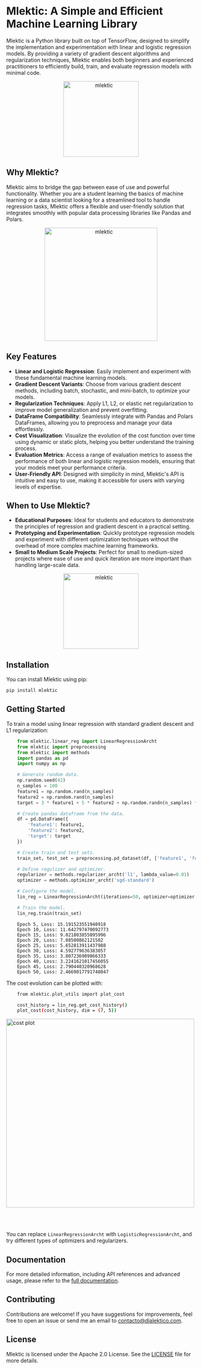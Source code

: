 # Mlektic: A Simple and Efficient Machine Learning Library

Mlektic is a Python library built on top of TensorFlow, designed to simplify the implementation and experimentation with linear and logistic regression models. By providing a variety of gradient descent algorithms and regularization techniques, Mlektic enables both beginners and experienced practitioners to efficiently build, train, and evaluate regression models with minimal code.
<p align="center">
  <img src="files/desc-1.jpg" alt="mlektic" width="200">
</p>

## Why Mlektic?

Mlektic aims to bridge the gap between ease of use and powerful functionality. Whether you are a student learning the basics of machine learning or a data scientist looking for a streamlined tool to handle regression tasks, Mlektic offers a flexible and user-friendly solution that integrates smoothly with popular data processing libraries like Pandas and Polars.
<p align="center">
  <img src="files/desc-3.jpg" alt="mlektic" width="300">
</p>


## Key Features

- **Linear and Logistic Regression**: Easily implement and experiment with these fundamental machine learning models.
- **Gradient Descent Variants**: Choose from various gradient descent methods, including batch, stochastic, and mini-batch, to optimize your models.
- **Regularization Techniques**: Apply L1, L2, or elastic net regularization to improve model generalization and prevent overfitting.
- **DataFrame Compatibility**: Seamlessly integrate with Pandas and Polars DataFrames, allowing you to preprocess and manage your data effortlessly.
- **Cost Visualization**: Visualize the evolution of the cost function over time using dynamic or static plots, helping you better understand the training process.
- **Evaluation Metrics**: Access a range of evaluation metrics to assess the performance of both linear and logistic regression models, ensuring that your models meet your performance criteria.
- **User-Friendly API**: Designed with simplicity in mind, Mlektic's API is intuitive and easy to use, making it accessible for users with varying levels of expertise.

## When to Use Mlektic?

- **Educational Purposes**: Ideal for students and educators to demonstrate the principles of regression and gradient descent in a practical setting.
- **Prototyping and Experimentation**: Quickly prototype regression models and experiment with different optimization techniques without the overhead of more complex machine learning frameworks.
- **Small to Medium Scale Projects**: Perfect for small to medium-sized projects where ease of use and quick iteration are more important than handling large-scale data.
<p align="center">
  <img src="files/desc-2.jpg" alt="mlektic" width="200">
</p>

## Installation

You can install Mlektic using pip:

```sh
pip install mlektic
```  

## Getting Started
To train a model using linear regression with standard gradient descent and L1 regularization:

```python
    from mlektic.linear_reg import LinearRegressionArcht
    from mlektic import preprocessing
    from mlektic import methods
    import pandas as pd
    import numpy as np

    # Generate random data.
    np.random.seed(42)
    n_samples = 100
    feature1 = np.random.rand(n_samples)
    feature2 = np.random.rand(n_samples)
    target = 3 * feature1 + 5 * feature2 + np.random.randn(n_samples) * 0.5

    # Create pandas dataframe from the data.
    df = pd.DataFrame({
        'feature1': feature1,
        'feature2': feature2,
        'target': target
    })

    # Create train and test sets.
    train_set, test_set = preprocessing.pd_dataset(df, ['feature1', 'feature2'], 'target', 0.8)

    # Define regulizer and optimizer.
    regularizer = methods.regularizer_archt('l1', lambda_value=0.01)
    optimizer = methods.optimizer_archt('sgd-standard')

    # Configure the model.
    lin_reg = LinearRegressionArcht(iterations=50, optimizer=optimizer, regularizer=regularizer)

    # Train the model.
    lin_reg.train(train_set)
```
```plaintext
    Epoch 5, Loss: 15.191523551940918
    Epoch 10, Loss: 11.642797470092773
    Epoch 15, Loss: 9.021803855895996
    Epoch 20, Loss: 7.08500862121582
    Epoch 25, Loss: 5.652813911437988
    Epoch 30, Loss: 4.592779636383057
    Epoch 35, Loss: 3.807236909866333
    Epoch 40, Loss: 3.2241621017456055
    Epoch 45, Loss: 2.790440320968628
    Epoch 50, Loss: 2.4669017791748047
```

The cost evolution can be plotted with:
```sh
    from mlektic.plot_utils import plot_cost

    cost_history = lin_reg.get_cost_history()
    plot_cost(cost_history, dim = (7, 5))
```

<p>
  <img src="files/plot.jpg" alt="cost plot" width="500">
</p>
<br><br/>

You can replace `LinearRegressionArcht` with `LogisticRegressionArcht`, and try different types of optimizers and regularizers.

## Documentation
For more detailed information, including API references and advanced usage, please refer to the [full documentation](https://dialektico.com/mlektic/docs/).

## Contributing
Contributions are welcome! If you have suggestions for improvements, feel free to open an issue or send me an email to contacto@dialektico.com.

## License
Mlektic is licensed under the Apache 2.0 License. See the [LICENSE](https://github.com/DanielDialektico/mlektic/blob/main/LICENSE) file for more details. 